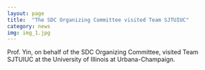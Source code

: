 ```yaml
---
layout: page
title:  "The SDC Organizing Committee visited Team SJTUIUC"
category: news
img: img_1.jpg
---
```


Prof. Yin, on behalf of the SDC Organizing Committee, visited Team SJTUIUC at the University of Illinois at Urbana-Champaign.